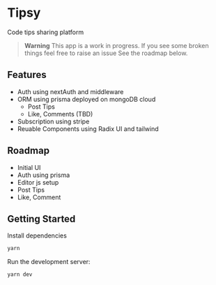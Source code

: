 # Tipsy

Code tips sharing platform

> **Warning**
> This app is a work in progress. If you see some broken things feel free to raise an issue
> See the roadmap below.

## Features

- Auth using nextAuth and middleware
- ORM using prisma deployed on mongoDB cloud
  - Post Tips
  - Like, Comments (TBD)
- Subscription using stripe
- Reuable Components using Radix UI and tailwind

## Roadmap

- Initial UI
- Auth using prisma
- Editor js setup
- Post Tips
- Like, Comment

## Getting Started

Install dependencies

```bash
yarn
```

Run the development server:

```bash
yarn dev
```
